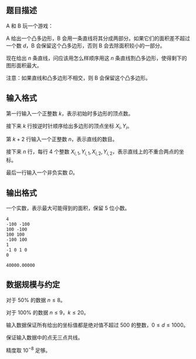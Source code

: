## 题目描述

A 和 B 玩一个游戏：

A 给出一个凸多边形，B 会用一条直线将其分成两部分。如果它们的面积差不超过一个数 $d$，B 会保留这个凸多边形，否则 B 会去除面积较小的一部分。

现在给出 $n$ 条直线，问应该用怎么样顺序用这 $n$ 条直线割凸多边形，使得剩下的图形面积最大。

注意：如果直线和凸多边形不相交，则 B 会保留这个凸多边形。

## 输入格式

第一行输入一个正整数 $k$，表示初始时多边形的顶点数。

接下来 $k$ 行按逆时针顺序给出多边形的顶点坐标 $X_i,Y_i$。 

第 $k+2$ 行输入一个正整数 $n$，表示直线的数目。

接下来 $n$ 行，每行 $4$ 个整数 $X_{i,1},Y_{i,1},X_{i,2},Y_{i,2}$，表示直线上的不重合两点的坐标。

最后一行输入一个非负实数 $D$。



## 输出格式
一个实数，表示最大可能得到的面积，保留 $5$ 位小数。 

```input1
4 
-100 -100 
100 -100 
100 100 
-100 100 
1 
-1 0 1 0 
0 

```

```output1
40000.00000 
```

## 数据规模与约定

对于 $50\%$ 的数据 $n\le 8$。

对于 $100\%$ 的数据 $n\le 9$，$k\le 20$。

输入数据保证所有给出的坐标值都是绝对值不超过 $500$ 的整数，$0\le d \le 1000$。

保证输入数据中的点无三点共线。

精度取 $10^{-8}$ 足够。